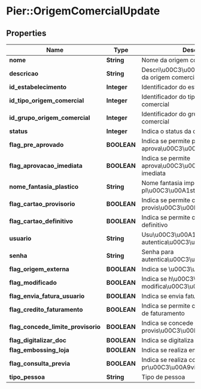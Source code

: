 # Pier::OrigemComercialUpdate

## Properties
Name | Type | Description | Notes
------------ | ------------- | ------------- | -------------
**nome** | **String** | Nome da origem comercial | [optional] 
**descricao** | **String** | Descri\u00C3\u00A7\u00C3\u00A3o da origem comercial | [optional] 
**id_estabelecimento** | **Integer** | Identificador do estabelecimento | [optional] 
**id_tipo_origem_comercial** | **Integer** | Identificador do tipo de origem comercial | [optional] 
**id_grupo_origem_comercial** | **Integer** | Identificador do grupo de origem comercial | [optional] 
**status** | **Integer** | Indica o status da origem comercial | [optional] 
**flag_pre_aprovado** | **BOOLEAN** | Indica se permite pr\u00C3\u00A9 aprova\u00C3\u00A7\u00C3\u00A3o | [optional] 
**flag_aprovacao_imediata** | **BOOLEAN** | Indica se permite aprova\u00C3\u00A7\u00C3\u00A3o imediata | [optional] 
**nome_fantasia_plastico** | **String** | Nome fantasia impresso no pl\u00C3\u00A1stico | [optional] 
**flag_cartao_provisorio** | **BOOLEAN** | Indica se permite cart\u00C3\u00A3o provis\u00C3\u00B3rio | [optional] 
**flag_cartao_definitivo** | **BOOLEAN** | Indica se permite cart\u00C3\u00A3o definitivo | [optional] 
**usuario** | **String** | Usu\u00C3\u00A1rio para autentica\u00C3\u00A7\u00C3\u00A3o | [optional] 
**senha** | **String** | Senha para autentica\u00C3\u00A7\u00C3\u00A3o | [optional] 
**flag_origem_externa** | **BOOLEAN** | Indica se \u00C3\u00A9 origem externa | [optional] 
**flag_modificado** | **BOOLEAN** | Indica se h\u00C3\u00A1 modifica\u00C3\u00A7\u00C3\u00A3o | [optional] 
**flag_envia_fatura_usuario** | **BOOLEAN** | Indica se envia fatura | [optional] 
**flag_credito_faturamento** | **BOOLEAN** | Indica se permite cr\u00C3\u00A9dito de faturamento | [optional] 
**flag_concede_limite_provisorio** | **BOOLEAN** | Indica se concede limite provis\u00C3\u00B3rio | [optional] 
**flag_digitalizar_doc** | **BOOLEAN** | Indica se digitaliza documento | [optional] 
**flag_embossing_loja** | **BOOLEAN** | Indica se realiza embossing em loja | [optional] 
**flag_consulta_previa** | **BOOLEAN** | Indica se realiza consulta pr\u00C3\u00A9via | [optional] 
**tipo_pessoa** | **String** | Tipo de pessoa | [optional] 


